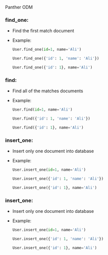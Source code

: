 Panther ODM

### find_one:
- Find the first match document
- Example: 
	```python 
  User.find_one(id=1, name='Ali')
   ```

	```python
   User.find_one({'id': 1, 'name': 'Ali'})
	```

	 ```python
   User.find_one({'id': 1}, name='Ali')
	```
	
### find:
- Find all of the matches documents
- Example: 
	```python 
  User.find(id=1, name='Ali')
   ```

	```python
   User.find({'id': 1, 'name': 'Ali'})
	```

	 ```python
   User.find({'id': 1}, name='Ali')
	```
	
### insert_one:
- Insert only one document into database
- Example: 
	```python 
  User.insert_one(id=1, name='Ali')
   ```

	```python
   User.insert_one({'id': 1, 'name': 'Ali'})
	```

	 ```python
   User.insert_one({'id': 1}, name='Ali')
	```
	
### insert_one:
- Insert only one document into database
- Example: 
	```python 
  User.insert_one(id=1, name='Ali')
   ```

	```python
   User.insert_one({'id': 1, 'name': 'Ali'})
	```

	 ```python
   User.insert_one({'id': 1}, name='Ali')
	```